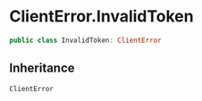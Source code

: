 # ClientError.InvalidToken

``` swift
public class InvalidToken: ClientError 
```

## Inheritance

`ClientError`
